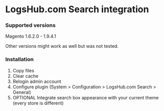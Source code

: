 # LogsHub.com Search integration

### Supported versions

Magento 1.6.2.0 - 1.9.4.1

Other versions might work as well but was not tested.

### Installation

1. Copy files
2. Clear cache
3. Relogin admin account
4. Configure plugin (System > Configuration > LogsHub.com Search > General)
5. OPTIONAL Integrate search box appearance with your current theme (every store is different)
